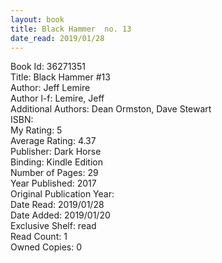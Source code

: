 ```yaml
---
layout: book
title: Black Hammer  no. 13
date_read: 2019/01/28
---
```


Book Id: 36271351<br />
Title: Black Hammer #13<br />
Author: Jeff Lemire<br />
Author l-f: Lemire, Jeff<br />
Additional Authors: Dean Ormston, Dave    Stewart<br />
ISBN: <br />
My Rating: 5<br />
Average Rating: 4.37<br />
Publisher: Dark Horse<br />
Binding: Kindle Edition<br />
Number of Pages: 29<br />
Year Published: 2017<br />
Original Publication Year: <br />
Date Read: 2019/01/28<br />
Date Added: 2019/01/20<br />
Exclusive Shelf: read<br />
Read Count: 1<br />
Owned Copies: 0<br />


